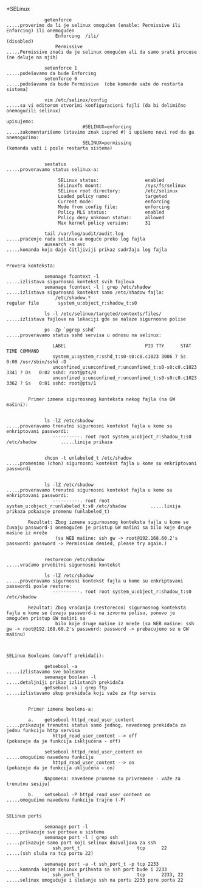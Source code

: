 *SELinux 

                  getenforce                                        .....proverimo da li je selinux omogućen (enable: Permissive ili Enforcing) ili onemogućen
                      Enforcing  /ili/                                   (disabled)
                      Permissive                                         .....Permissive znači da je selinux omogućen ali da samo prati procese (ne deluje na njih)
                      
                  setenforce 1                                      .....podešavamo da bude Enforcing
                  setenforce 0                                      .....podešavamo da bude Permissive  (obe komande važe do restarta sistema)
                      
                  vim /etc/selinux/config                           .....sa vi editorom otvorimi konfiguracioni fajli (da bi delimično onemogućili selinux) 
                                                                         upisujemo:
                                #SELINUX=enforcing                       .....zakomentarišemo (stavimo znak ispred #) i upišemo novi red da ga onemogućimo:
                                SELINUX=permissing                            (komanda važi i posle restarta sistema)


                  sestatus                                          .....proveravamo status selinux-a:
                  
                       SELinux status:                 enabled
                       SELinuxfs mount:                /sys/fs/selinux
                       SELinux root directory:         /etc/selinux
                       Loaded policy name:             targeted
                       Current mode:                   enforcing
                       Mode from config file:          enforcing
                       Policy MLS status:              enabled
                       Policy deny_unknown status:     allowed
                       Max kernel policy version:      31

                  tail /var/log/audit/audit.log                    .....praćenje rada selinux-a moguće preko log fajla
                  ausearch -m avc                                  .....komanda koja daje čitljiviji prikaz sadržaja log fajla
              
              
    Provera konteksta:
            
                  semanage fcontext -l                             .....izlistava sigurnosni kontekst svih fajlova
                  semanage fcontext -l | grep /etc/shadow          .....izlistava sigurnosni kontekst samo /etc/shadow fajla:
                      /etc/shadow.*                                      regular file       system_u:object_r:shadow_t:s0
                  
                  ls -l /etc/selinux/targeted/contexts/files/      .....izlistava fajlove na lokaciji gde se nalaze sigurnosne polise
                  
                  ps -Zp `pgrep sshd`                              .....proveravamo status sshd servisa u odnosu na selinux:
                  
                     LABEL                             PID TTY      STAT   TIME COMMAND
                     system_u:system_r:sshd_t:s0-s0:c0.c1023 3006 ? Ss     0:00 /usr/sbin/sshd -D
                     unconfined_u:unconfined_r:unconfined_t:s0-s0:c0.c1023 3341 ? Ds   0:02 sshd: root@pts/0
                     unconfined_u:unconfined_r:unconfined_t:s0-s0:c0.c1023 3362 ? Ss   0:01 sshd: root@pts/1
                     
                     
            Primer izmene sigurnosnog konteksta nekog fajla (na GW mašini):
          
            
                  ls -lZ /etc/shadow                               .....proveravamo trenutni sigurnosni kontekst fajla u kome su enkriptovani passwordi:
                     ----------. root root system_u:object_r:shadow_t:s0    /etc/shadow         .....linija prikaza
                     

                  chcon -t unlabeled_t /etc/shadow                 .....promenimo (chon) sigurnosni kontekst fajla u kome su enkriptovani passwordi
                  
                
                  ls -lZ /etc/shadow                               .....proveravamo trenutni sigurnosni kontekst fajla u kome su enkriptovani passwordi:
                     ----------. root root system_u:object_r:unlabeled_t:s0 /etc/shadow         .....linija prikaza pokazuje promenu (unlabeled_t)
                     
            Rezultat: Zbog izmene sigurnosnog konteksta fajla u kome se čuvaju password-i onemogućen je pristup GW mašini sa bilo koje druge mašine iz mreže          
                      (sa WEB mašine: ssh gw -> root@192.168.60.2's password: password -> Permission denied, please try again.)
                      
                      
                  restorecon /etc/shadow                           .....vraćamo prvobitni sigurnosni kontekst  
                  
                  ls -lZ /etc/shadow                               .....proveravamo sigurnosni kontekst fajla u kome su enkriptovani passwordi posle restore:
                     ----------. root root system_u:object_r:shadow_t:s0    /etc/shadow
                     
            Rezultat: Zbog vraćanja (restorecon) sigurnosnog konteksta fajla u kome se čuvaju password-i na izvornu polisu, ponovo je omogućen pristup GW mašini sa 
                      bilo koje druge mašine iz mreže (sa WEB mašine: ssh gw -> root@192.168.60.2's password: password -> prebacujemo se u GW mašinu) 
                      
           
           
    SELinux Booleans (on/off prekidači):
            
                  getsebool -a                                      .....izlistavamo sve boleanse
                  semanage boolean -l                               .....detaljniji prikaz izlistanih prekidača
                  getsebool -a | grep ftp                           .....izlistavamo skup prekidača koji važe za ftp servis
             
             
            Primer izmene boolens-a:
           
            a.    getsebool httpd_read_user_content                 .....prikazuje trenutni status samo jednog, navedenog prekidača za jednu funkciju http servisa
                     httpd_read_user_content --> off                     (pokazuje da je funkcija isključena - off)
                     
                  setsebool httpd_read_user_content on              .....omogućimo navedenu funkciju 
                     httpd_read_user_content --> on                      (pokazuje da je funkcija uključena - on)
             
                  Napomena: navedene promene su privremene - važe za trenutnu sesiju)
            
            b.    setsebool -P httpd_read_user_content on           .....omogućimo navedenu funkciju trajno (-P)
           
           
    SELinux ports        
           
                  semanage port -l                                  .....prikazuje sve portove u sistemu
                  semanage port -l | grep ssh                       .....prikazuje samo port koji selinux dozvoljava za ssh
                     ssh_port_t                     tcp      22          .....(ssh sluša na tcp portu 22)
                     
                  semanage port -a -t ssh_port_t -p tcp 2233        .....komanda kojom selinux prihvata sa ssh port bude i 2233 
                     ssh_port_t                     tcp      2233, 22    .....selinux omogućuje i slušanje ssh na portu 2233 pore porta 22             
       
